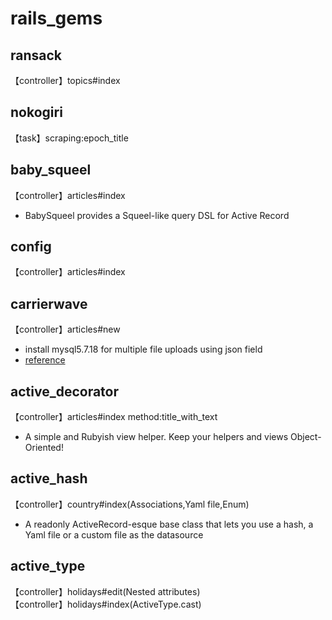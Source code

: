 # rails_gems

## ransack

【controller】topics#index

## nokogiri

【task】scraping:epoch_title

## baby_squeel

【controller】articles#index     
* BabySqueel provides a Squeel-like query DSL for Active Record 

## config

【controller】articles#index

## carrierwave

【controller】articles#new  
* install mysql5.7.18 for multiple file uploads using json field
* [reference](https://github.com/carrierwaveuploader/carrierwave)

## active_decorator

【controller】articles#index method:title_with_text  
* A simple and Rubyish view helper. Keep your helpers and views Object-Oriented!

## active_hash 

【controller】country#index(Associations,Yaml file,Enum)  
* A readonly ActiveRecord-esque base class that lets you use a hash, a Yaml file or a custom file as the datasource 

## active_type

【controller】holidays#edit(Nested attributes)   
【controller】holidays#index(ActiveType.cast)  

